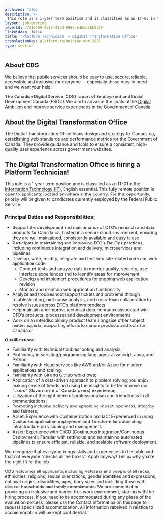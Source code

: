 ```yaml
---
archived: false
description: >-
 This role is a 1-year term position and is classified as an IT-01 in the [Information Technology (IT)](https://www.tbs-sct.canada.ca/agreements-conventions/view-visualiser-eng.aspx?id=31), English essential. This fully remote position is open to applicants located anywhere in the country.  For this opportunity, priority will be given to candidates currently employed by the Federal Public Service.
layout: job-posting
leverId: 77d1c499-8722-41ad-9985-e163d76b0e39
linkHidden: false
title: 'Platform Technician  — Digital Transformation Office'
translationKey: platform-technician-mar-2025
type: section
---
```


## About CDS

We believe that public services should be easy to use, secure, reliable, accessible and inclusive for everyone — especially those most in need — and we want your help\!

The Canadian Digital Service (CDS) is part of Employment and Social Development Canada (ESDC). We aim to advance the goals of the [Digital Ambition](https://www.canada.ca/en/government/system/digital-government/government-canada-digital-operations-strategic-plans/canada-digital-ambition.html) and improve service experiences in the Government of Canada.

## About the Digital Transformation Office

The Digital Transformation Office leads design and strategy for Canada.ca, establishing web standards and performance metrics for the Government of Canada. They provide guidance and tools to ensure a consistent, high-quality user experience across government websites.

## The Digital Transformation Office is hiring a Platform Technician\!

This role is a 1-year term position and is classified as an IT-01 in the [Information Technology (IT)](https://www.tbs-sct.canada.ca/agreements-conventions/view-visualiser-eng.aspx?id=31), English essential. This fully remote position is open to applicants located anywhere in the country.  For this opportunity, priority will be given to candidates currently employed by the Federal Public Service.

### Principal Duties and Responsibilities:

* Support the development and maintenance of DTO’s research and data products for Canada.ca, hosted in a secure cloud environment, ensuring they are well maintained, consistently available and easy to use   
* Participate in maintaining and improving DTO’s DevOps practices, including continuous integration and delivery, microservices and pipelines   
* Develop, write, modify, integrate and test web site related code and web application code  
  * Conduct tests and analyze data to monitor quality, security, user interface experiences and to identify areas for improvement  
  * Develop and implement procedures for ongoing web application revision  
  * Monitor and maintain web application functionality  
* Analyze and troubleshoot support tickets and problems through troubleshooting, root cause analysis, and cross-team collaboration to resolve issues across DTO’s platform products  
* Help maintain and improve technical documentation associated with DTO’s products, processes and development environments   
* Work on an interdisciplinary product team alongside other subject matter experts, supporting efforts to mature products and tools for Canada.ca

**Qualifications:** 

* Familiarity with technical troubleshooting and analysis;  
* Proficiency in scripting/programming languages: Javascript, Java, and Python;  
* Familiarity with cloud services like AWS and/or Azure for modern applications and scaling.  
* Familiarity with Git and GitHub workflows;  
* Application of a data-driven approach to problem solving; you enjoy making sense of trends and using the insights to better improve our “users” (Government of Canada peers) experience;  
* Utilization of the right blend of professionalism and friendliness in all communications;  
* Promoting inclusive delivery and upholding impact, openness, integrity and fairness;  
* Asset: Experience with Containerization and IaC: Experienced in using Docker for application deployment and Terraform for automating infrastructure provisioning and management.  
* Asset: Experience with CI/CD (Continuous Integration/Continuous Deployment): Familiar with setting up and maintaining automated pipelines to ensure efficient, reliable, and scalable software deployment.

We recognize that everyone brings skills and experiences to the table and that not everyone “checks all the boxes”. Apply anyway\! Tell us why you’re the right fit for the job.

CDS welcomes all applicants, including Veterans and people of all races, ethnicities, religions, sexual orientations, gender identities and expressions, national origins, disabilities, ages, body sizes and including those with diverse households and family commitments. We are committed to providing an inclusive and barrier-free work environment, starting with the hiring process. If you need to be accommodated during any phase of the evaluation process, please use the Contact information on this [page](https://www.canada.ca/en/public-service-commission/services/assessment-accommodation-page.html) to request specialized accommodation. All information received in relation to accommodation will be kept confidential.
